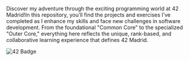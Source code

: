 Discover my adventure through the exciting programming world at 42 Madrid!In this repository, you’ll find the projects and exercises I’ve completed as I enhance my skills and face new challenges in software development. From the foundational "Common Core" to the specialized "Outer Core," everything here reflects the unique, rank-based, and collaborative learning experience that defines 42 Madrid.



![42 Badge](https://badge.mediaplus.ma/darkblue/milsanch?1337Badge=off&UM6P=off)
